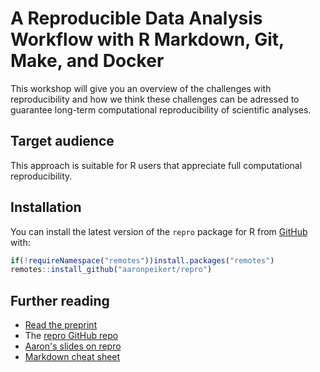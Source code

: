 A Reproducible Data Analysis Workflow with R Markdown, Git, Make, and Docker
================

This workshop will give you an overview of the challenges with reproducibility
and how we think these challenges can be adressed to guarantee long-term
computational reproducibility of scientific analyses.

## Target audience

This approach is suitable for R users that appreciate full computational reproducibility. 

## Installation

You can install the latest version of the `repro` package for R from
[GitHub](https://github.com/aaronpeikert/repro) with:

``` r
if(!requireNamespace("remotes"))install.packages("remotes")
remotes::install_github("aaronpeikert/repro")
```

## Further reading

  - [Read the preprint](https://psyarxiv.com/8xzqy/)
  - The [repro GitHub repo](https://github.com/aaronpeikert/repro)
  - [Aaron's slides on repro](https://github.com/aaronpeikert/repro-talk)
  - [Markdown cheat sheet](https://www.markdownguide.org/cheat-sheet)

